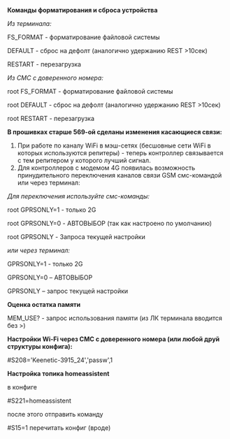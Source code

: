 **Команды форматирования и сброса устройства**

_Из терминала:_

FS_FORMAT - форматирование файловой системы

DEFAULT - сброс на дефолт (аналогично удержанию REST >10сек)

RESTART - перезагрузка

_Из СМС с доверенного номера:_

root FS_FORMAT - форматирование файловой системы

root DEFAULT - сброс на дефолт (аналогично удержанию REST >10сек)

root RESTART - перезагрузка

**В прошивках старше 569-ой сделаны изменения касающиеся связи:**
1. При работе по каналу WiFi в мэш-сетях (бесшовные сети WiFi в которых используются репитеры) - теперь контроллер связывается с тем репитером у которого лучший сигнал. 
2. Для контроллеров с модемом 4G появилась возможность принудительного переключения каналов связи GSM смс-командой или через терминал:

_Для переключения используйте смс-команды:_

root GPRSONLY=1 - только 2G

root GPRSONLY=0 - АВТОВЫБОР (так как настроено по умолчанию)

root GPRSONLY - Запроса текущей настройки

_или через терминал:_

GPRSONLY=1 - только 2G

GPRSONLY=0 – АВТОВЫБОР

GPRSONLY – запрос текущей настройки

**Оценка остатка памяти**

MEM_USE? - запрос использования памяти (из ЛК терминала вводится без >)

**Настройки Wi-Fi через СМС с доверенного номера (или любой друй структуры конфига):**

#S208='Keenetic-3915_24','passw',1


**Настройка топика homeassistent**

в конфиге

#S221=homeassistent

после этого отправить команду

#S15=1  перечитать конфиг (вроде)
